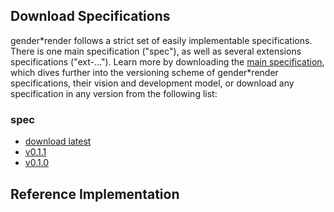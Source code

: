 ## Download Specifications

gender\*render follows a strict set of easily implementable specifications.
There is one main specification ("spec"), as well as several extensions specifications ("ext-...").
Learn more by downloading the [main specification](https://phseiff.com/gender-render/docs/specs/spec/latest.pdf), which dives further into the versioning scheme of gender\*render specifications, their vision and development model, or download any specification in any version from the following list:

### spec
* [download latest](https://phseiff.com/gender-render/docs/specs/spec/latest.pdf)
* [v0.1.1](https://phseiff.com/gender-render/docs/specs/spec/spec-v0.1.1.pdf)
* [v0.1.0](https://phseiff.com/gender-render/docs/specs/spec/spec-v0.1.0.pdf)


## Reference Implementation
